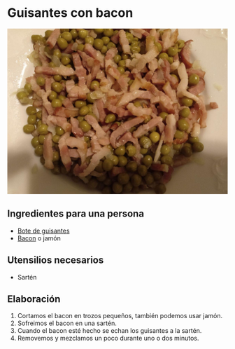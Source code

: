 # Guisantes con bacon

![](imagenes/guisantes-bacon-full.jpg)

## Ingredientes para una persona

* [Bote de guisantes](ingredientes/guisantes.md)
* [Bacon](ingredientes/bacon.md) o jamón

## Utensilios necesarios

* Sartén

## Elaboración

1. Cortamos el bacon en trozos pequeños, también podemos usar jamón.
1. Sofreimos el bacon en una sartén.
1. Cuando el bacon esté hecho se echan los guisantes a la sartén.
1. Removemos y mezclamos un poco durante uno o dos minutos. 
